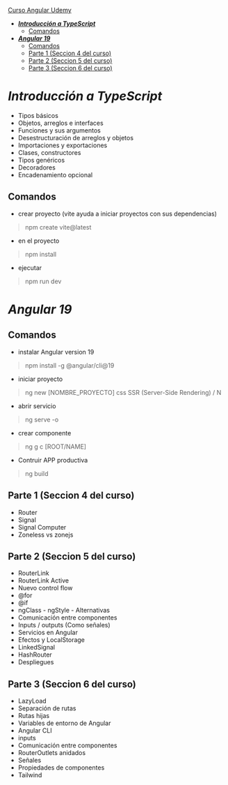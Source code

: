 [Curso Angular Udemy](https://www.udemy.com/course/angular-fernando-herrera)


* [**_Introducción a TypeScript_**](#_introducción-a-typescript_)
    * [Comandos](#comandos)
* [**_Angular 19_**](#_angular-19_)
    * [Comandos](#comandos-1)
    * [Parte 1 (Seccion 4 del curso)](#parte-1-seccion-4-del-curso)
    * [Parte 2 (Seccion 5 del curso)](#parte-2-seccion-5-del-curso)
    * [Parte 3 (Seccion 6 del curso)](#parte-3-seccion-6-del-curso)


# **_Introducción a TypeScript_**

* Tipos básicos
* Objetos, arreglos e interfaces
* Funciones y sus argumentos
* Desestructuración de arreglos y objetos
* Importaciones y exportaciones
* Clases, constructores
* Tipos genéricos
* Decoradores
* Encadenamiento opcional

## Comandos

- crear proyecto (vite ayuda a iniciar proyectos con sus dependencias)

> npm create vite@latest

- en el proyecto

> npm install

- ejecutar

> npm run dev

# **_Angular 19_**

## Comandos

- instalar Angular version 19

> npm install -g @angular/cli@19

- iniciar proyecto

> ng new [NOMBRE_PROYECTO]
> css
> SSR (Server-Side Rendering) / N

- abrir servicio

> ng serve -o

- crear componente

> ng g c [ROOT/NAME]

- Contruir APP productiva

> ng build

## Parte 1 (Seccion 4 del curso)

* Router
* Signal
* Signal Computer
* Zoneless vs zonejs

## Parte 2 (Seccion 5 del curso)

* RouterLink
* RouterLink Active
* Nuevo control flow
* @for
* @if
* ngClass - ngStyle - Alternativas
* Comunicación entre componentes
* Inputs / outputs (Como señales)
* Servicios en Angular
* Efectos y LocalStorage
* LinkedSignal
* HashRouter
* Despliegues

## Parte 3 (Seccion 6 del curso)

* LazyLoad
* Separación de rutas
* Rutas hijas
* Variables de entorno de Angular
* Angular CLI
* inputs
* Comunicación entre componentes
* RouterOutlets anidados
* Señales
* Propiedades de componentes
* Tailwind
